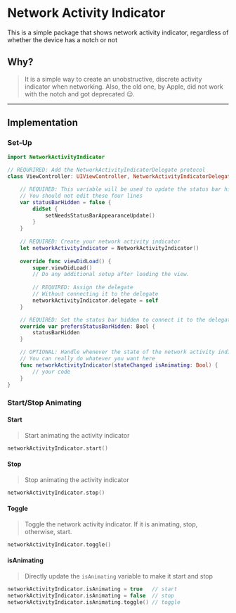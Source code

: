 # Network Activity Indicator
This is a simple package that shows network activity indicator, regardless of whether the device has a notch or not

## Why?
> It is a simple way to create an unobstructive, discrete activity indicator when networking. Also, the old one, by Apple, did not work with the notch and got deprecated 😔.


---

## Implementation
### Set-Up
```swift
import NetworkActivityIndicator

// REQURIRED: Add the NetworkActivityIndicatorDelegate protocol
class ViewController: UIViewController, NetworkActivityIndicatorDelegate { 

    // REQUIRED: This variable will be used to update the status bar hidden state
    // You should not edit these four lines 
    var statusBarHidden = false {
        didSet {
            setNeedsStatusBarAppearanceUpdate()
        }
    }
    
    // REQUIRED: Create your network activity indicator
    let networkActivityIndicator = NetworkActivityIndicator()
    
    override func viewDidLoad() {
        super.viewDidLoad()
        // Do any additional setup after loading the view.
        
        // REQUIRED: Assign the delegate
        // Without connecting it to the delegate
        networkActivityIndicator.delegate = self
    }

    // REQUIRED: Set the status bar hidden to connect it to the delegate value
    override var prefersStatusBarHidden: Bool {
        statusBarHidden
    }

    // OPTIONAL: Handle whenever the state of the network activity indicator changes.
    // You can really do whatever you want here
    func networkActivityIndicator(stateChanged isAnimating: Bool) {
        // your code
    }
}
```

### Start/Stop Animating
#### Start
> Start animating the activity indicator
```swift
networkActivityIndicator.start()
```

#### Stop
> Stop animating the activity indicator
```swift
networkActivityIndicator.stop()
```

#### Toggle
> Toggle the network activity indicator. If it is animating, stop, otherwise, start.
```swift
networkActivityIndicator.toggle()
```

#### isAnimating
> Directly update the `isAnimating` variable to make it start and stop
```swift
networkActivityIndicator.isAnimating = true   // start
networkActivityIndicator.isAnimating = false  // stop
networkActivityIndicator.isAnimating.toggle() // toggle
```
